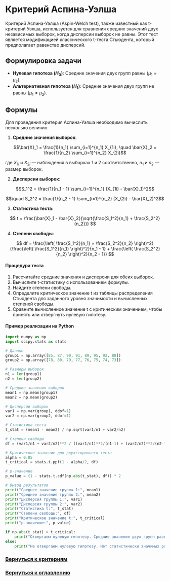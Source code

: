 # Критерий Аспина-Уэлша

Критерий Аспина-Уэлша (Aspin-Welch test), также известный как t-критерий Уэлша, используется для сравнения средних значений двух независимых выборок, когда дисперсии выборок не равны. Этот тест является модификацией классического t-теста Стьюдента, который предполагает равенство дисперсий.

## Формулировка задачи

- **Нулевая гипотеза ($H_0$)**: Средние значения двух групп равны ($\mu_1 = \mu_2$).
- **Альтернативная гипотеза ($H_1$)**: Средние значения двух групп не равны ($\mu_1 \neq \mu_2$).

## Формулы

Для проведения критерия Аспина-Уэлша необходимо вычислить несколько величин.

1. **Средние значения выборок**:

$$\bar{X}_1 = \frac{1}{n_1} \sum_{i=1}^{n_1} X_{1i}, \quad \bar{X}_2 = \frac{1}{n_2} \sum_{i=1}^{n_2} X_{2i}$$

где $X_{1i}$ и $X_{2i}$ — наблюдения в выборках 1 и 2 соответственно, $n_1$ и $n_2$ — размер выборок.

2. **Дисперсии выборок**:

$$S_1^2 = \frac{1}{n_1 - 1} \sum_{i=1}^{n_1} (X_{1i} - \bar{X}_1)^2$$ 

$$\quad S_2^2 = \frac{1}{n_2 - 1} \sum_{i=1}^{n_2} (X_{2i} - \bar{X}_2)^2$$

3. **Статистика теста**:

$$
t = \frac{\bar{X}_1 - \bar{X}_2}{\sqrt{\frac{S_1^2}{n_1} + \frac{S_2^2}{n_2}}}
$$

4. **Степени свободы**:

$$
df = \frac{\left( \frac{S_1^2}{n_1} + \frac{S_2^2}{n_2} \right)^2}{\frac{\left( \frac{S_1^2}{n_1} \right)^2}{n_1 - 1} + \frac{\left( \frac{S_2^2}{n_2} \right)^2}{n_2 - 1}}
$$

#### Процедура теста

1. Рассчитайте средние значения и дисперсии для обеих выборок.
2. Вычислите t-статистику с использованием формулы.
3. Найдите степени свободы.
4. Определите критическое значение t из таблицы распределения Стьюдента для заданного уровня значимости и вычисленных степеней свободы.
5. Сравните вычисленное значение t с критическим значением, чтобы принять или отвергнуть нулевую гипотезу.

#### Пример реализации на Python

```python
import numpy as np
import scipy.stats as stats

# Данные
group1 = np.array([85, 87, 90, 91, 89, 95, 92, 88])
group2 = np.array([78, 80, 79, 77, 76, 75, 74, 73])

# Размеры выборок
n1 = len(group1)
n2 = len(group2)

# Средние значения выборок
mean1 = np.mean(group1)
mean2 = np.mean(group2)

# Дисперсии выборок
var1 = np.var(group1, ddof=1)
var2 = np.var(group2, ddof=1)

# Статистика теста
t_stat = (mean1 - mean2) / np.sqrt(var1/n1 + var2/n2)

# Степени свободы
df = (var1/n1 + var2/n2)**2 / ((var1/n1)**2/(n1-1) + (var2/n2)**2/(n2-1))

# Критическое значение для двухстороннего теста
alpha = 0.05
t_critical = stats.t.ppf(1 - alpha/2, df)

# p-значение
p_value = (1 - stats.t.cdf(np.abs(t_stat), df)) * 2

# Вывод результатов
print("Среднее значение группы 1:", mean1)
print("Среднее значение группы 2:", mean2)
print("Дисперсия группы 1:", var1)
print("Дисперсия группы 2:", var2)
print("Статистика t:", t_stat)
print("Степени свободы:", df)
print("Критическое значение t:", t_critical)
print("p-значение:", p_value)

if np.abs(t_stat) > t_critical:
    print("Отвергаем нулевую гипотезу. Средние значения двух групп различаются.")
else:
    print("Не отвергаем нулевую гипотезу. Нет статистически значимых различий между средними значениями двух групп.")
```

### [Вернуться к критериям](../Navigation_criteria.md)

### [Вернуться к оглавлению](../../README.md)
